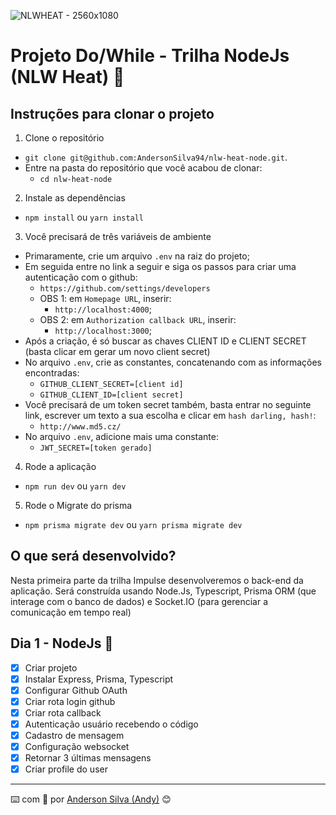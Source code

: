 ![NLWHEAT - 2560x1080](https://user-images.githubusercontent.com/52717632/138005308-c406187c-0b83-47e3-822a-38cc224781d4.png)
# Projeto Do/While - Trilha NodeJs (NLW Heat) :rocket:

## Instruções para clonar o projeto
1. Clone o repositório
  * `git clone git@github.com:AndersonSilva94/nlw-heat-node.git`.
  * Entre na pasta do repositório que você acabou de clonar:
    * `cd nlw-heat-node`

2. Instale as dependências
  * `npm install` ou `yarn install`

3. Você precisará de três variáveis de ambiente
  * Primaramente, crie um arquivo `.env` na raiz do projeto;
  * Em seguida entre no link a seguir e siga os passos para criar uma autenticação com o github:
    * `https://github.com/settings/developers`
    * OBS 1: em `Homepage URL`, inserir:
      * `http://localhost:4000`;
    * OBS 2: em `Authorization callback URL`, inserir:
      * `http://localhost:3000`;
  * Após a criação, é só buscar as chaves CLIENT ID e CLIENT SECRET (basta clicar em gerar um novo client secret)
  * No arquivo `.env`, crie as constantes, concatenando com as informações encontradas:
    * `GITHUB_CLIENT_SECRET=[client id]`
    * `GITHUB_CLIENT_ID=[client secret]`
  * Você precisará de um token secret também, basta entrar no seguinte link, escrever um texto a sua escolha e clicar em `hash darling, hash!`:
    * `http://www.md5.cz/`
  * No arquivo `.env`, adicione mais uma constante:
    * `JWT_SECRET=[token gerado]`

4. Rode a aplicação
  * `npm run dev` ou `yarn dev`

5. Rode o Migrate do prisma
  * `npm prisma migrate dev` ou `yarn prisma migrate dev`

## O que será desenvolvido?
Nesta primeira parte da trilha Impulse desenvolveremos o back-end da aplicação. Será construída usando Node.Js, Typescript, Prisma ORM (que interage com o banco de dados) e Socket.IO (para gerenciar a comunicação em tempo real)

## Dia 1 - NodeJs :rocket:
- [x]  Criar projeto
- [x]  Instalar Express, Prisma, Typescript
- [x]  Configurar Github OAuth
- [x]  Criar rota login github
- [x]  Criar rota callback
- [x]  Autenticação usuário recebendo o código
- [x]  Cadastro de mensagem
- [x]  Configuração websocket
- [x]  Retornar 3 últimas mensagens
- [x]  Criar profile do user

---
:keyboard: com :purple_heart: por [Anderson Silva (Andy)](https://www.linkedin.com/in/andssilva/) 😊